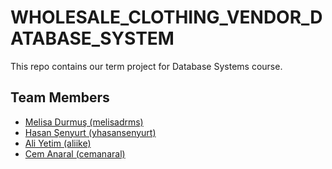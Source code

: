 # WHOLESALE_CLOTHING_VENDOR_DATABASE_SYSTEM
This repo contains our term project for Database Systems course.

## Team Members
* [Melisa Durmuş (melisadrms)](https://github.com/melisadrms)
* [Hasan Şenyurt (yhasansenyurt)](https://github.com/yhasansenyurt)
* [Ali Yetim (aliike)](https://github.com/aliike)
* [Cem Anaral (cemanaral)](https://github.com/cemanaral/)

